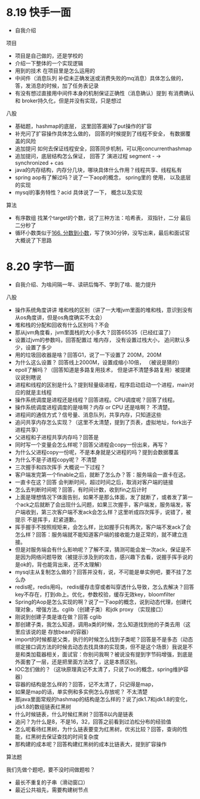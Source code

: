 ​	

# 8.19 快手一面

- 自我介绍

项目

- 项目是自己做的，还是学校的
- 介绍一下整体的一个实现逻辑
- 用到的技术 在项目里是怎么运用的
- 中间件（消息队列 补偿未正确发送或消费失败的mq消息）具体怎么做的， 答，发消息的时候，加了任务表记录
- 有没有想过直接用中间件本身的机制保证正确性（消息确认）提到 有消费确认 和 broker持久化，但是并没有实现，只是想过

八股

- 基础题，hashmap的底层， 这里回答漏掉了put操作的扩容
- 补充问了扩容操作具体怎么做的， 回答的时候提到了线程不安全， 有数据覆盖的风险
- 追加提问 如何去保证线程安全，回答同步机制，可以用concurrenthashmap
- 追加提问，底层结构怎么保证， 回答了 演进过程 segment - -> synchronized + cas
- java的内存结构，内存分几块，哪块具体什么作用？线程共享、线程私有
- spring aop有了解过吗？说了一下aop的概念， spring里的 使用， 以及底层的实现
- mysql的事务特性？acid 具体说了一下， 概念以及实现

算法

- 有序数组 找某个target的个数，说了三种方法：哈希表， 双指针，二分 最后二分秒了
- 循环小数类似于[166. 分数到小数](https://leetcode.cn/problems/fraction-to-recurring-decimal/)，写了快30分钟，没写出来，最后和面试官大概说了下思路

# 8.20 字节一面

- 自我介绍、为啥间隔一年、读研后悔不、学到了啥、能力提升

八股

- 操作系统角度讲讲 堆和栈的区别（讲了一大堆jvm里面的堆和栈，意识到没有从os角度讲，但是os角度确实不太会）
- 堆和栈的分配和回收有什么区别吗？不会
- 那从jvm角度看，jvm里面栈的大小多大？回答65535（已经红温了）
- 设置过jvm的参数吗，回答配置过 堆内存， 没有设置过栈大小， 追问默认多少，设置了多少
- 用的垃圾回收器是啥？回答G1，说了一下设置了 200M，200M
- 为什么这么设置？ 回答线上2000M，设置成缩小10倍， （被说是猜的）
- epoll了解吗？（回答知道是多路复用技术， 但是讲不清楚多路复用）被提建议说别瞎说
- 进程和线程的区别是什么？提到轻量级进程，程序启动启动一个进程，main对应的就是主线程
- 操作系统调度是进程还是线程？回答进程。CPU调度呢？回答了线程。
- 操作系统调度进程调度的是啥啊？内存 or CPU 还是啥啊？ 不清楚。
- 进程间的通信方式？信号量、消息队列，共享内存，只知道这些
- 追问共享内存怎么实现？（这里不太清楚，提到了页表，虚拟地址，fork出子进程共享）
- 父进程和子进程共享内存吗？回答是
- 同时写一个变量会怎么样呢？回答父进程会copy一份出来，再写？
- 为什么父进程copy一份呢，不是本身就是父进程的吗？提到会数据覆盖
- 为什么不是子进程copy呢？ 不清楚
- 三次握手和四次挥手 大概说一下过程？
- 客户端发完第一个finable之后，就断了怎么办？答：服务端会一直卡在这。
- 一直卡在这？回答 会判断时间，超过时间之后，取消对客户端的链接
- 怎么去判断时间呢？回答，有时间计数，收到fin之后计时
- 上面是理想情况下体面告别，如果不是那么体面，发了就断了，或者发了第一个ack之后就断了会出现什么问题，如果三次握手，客户端发，服务端发，客户端收到，第三次客户端不发ack会怎么样？这里听成四次挥手，说错了，被提示 不是挥手，赶紧道歉。
- 挥手握手不按照规矩来，会怎么样，比如握手只有两次，客户端不发ack了会怎么样？回答：服务端就不能知道客户端的接收能力是正常的，就不建立连接。
- 但是对服务端会有什么影响呢？了解不深，猜测可能会发一次ack，保证是不是因为网络问题导致（被提示涉及到的攻击，感兴趣下去看，说握手挥手说的是ok的，背也能背出来，还不太理解）
- mysql主从复制怎么做的？回答并没有，说，不可能是单实例吧，要不挂了怎么办
- redis呢，redis用吗， redis缓存击穿或者叫穿透什么导致，怎么去解决？回答 key不存在，打到db上。优化，参数校验，缓存无效key，bloomfilter
- Spring的Aop是怎么实现的啊？说了一下aop的概念，说到动态代理，创建代理对象，增强方法。cglib（创建子类）和jdk proxy （实现接口）
- 刚说到创建子类是谁在做？回答 cglib
- 那创建子类，我怎么知道，调用a类的时候，怎么知道找到他的子类去用（这里应该说的是 存放bean的容器）
- import的时候都是父类，执行的时候怎么找到子类呢？回答是不是多态（动态绑定接口调方法的时候去动态去找具体的实现类，但不是这个场景）我说是不是和类加载器相关，面试官：你别问我啊？被说没有提到字节码增强，到底是外面套了一层，还是把里面方法改了，这是本质区别。
- IOC怎们做的？（这块原理真记不太清了，只说了ioc的概念，spring维护容器）
- 容器的结构是怎么样的？回答，记不太清了，只记得是map，
- 如果是map的话，单实例和多实例怎么存放呢？ 不太清楚
- 那java里面常规的hashmap的结构是怎么样的？说了jdk1.7和jdk1.8的变化，jdk1.8的数组链表红黑树
- 什么时候链表，什么时候红黑树？回答8以内是链表
- 追问？为什么是8，不是16，32，回答之前看到过泊松分布的经验值
- 怎么呢看待红黑树，为什么链表要变为红黑树，优劣比较？回答，查询的性能，红黑树去保证查找的时间复杂度
- 那构建的成本呢？回答构建红黑树的成本比链表大，提到扩容操作

算法题

我们先做个题吧，要不没时间做题啦？

- 最长不重复的子串（滑动窗口）
- 最近公共祖先，需要构建树节点